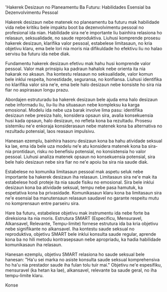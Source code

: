 'Hakerek Desizaun no Planeamentu Ba Futuru: Habilidades Esensial ba Dezenvolvimentu Pessoal

Hakerek desizaun nebe matenek no planeamentu ba futuru mak habilidade vida nebe kritiku bele impaktu boot ba dezenvolvimentu pessoal no profesional ida nian. Habilidade sira ne'e importante liu bainhira relasiona ho relasaun, seksualidade, no saude reproduktiva. Liuhusi komprende prosesu hakerek desizaun, klarifika valor pessoal, estabelese limitasaun, no kria objetivu klaru, ema bele lori nia moris nia difikuldade ho efektivu liu no halao servisu ba futuru ida nebe diak.

Fundamentu hakerek desizaun efetivu mak hahu husi komprende valor pessoal. Valor mak prinsipiu ka padraun hahalok nebe orienta ita nia hakarak no aksaun. Iha kontestu relasaun no seksualidade, valor komun bele inklui respeita, honestidade, seguransa, no konfiansa. Liuhusi identifika no klarifika valor sira ne'e, ema bele halo desizaun nebe konsiste ho sira nia fiar no aspirasaun longu prazu.

Abordajen estruturadu ba hakerek desizaun bele ajuda ema halo desizaun nebe informadu liu, liu-liu iha situasaun nebe kompleksu ka karga emosional. Modelu ida nebe uza barak involve lima pasu: identifika desizaun nebe presiza halo, konsidera opsaun sira, avalia konsekuensia husi kada opsaun, halo desizaun, no refleta kona ba rezultadu. Prosesu sistemiku ne'e enkoraja konsiderasaun nebe matenek kona ba alternativa no rezultadu potensial, laos reasaun impulsivu.

Hanesan ezemplu, bainhira hasoru desizaun kona ba hahu atividade seksual ka lae, ema ida bele uza modelu ne'e atu konsidera matenek kona ba sira-nia prontidaun, risku no benefisiu potensial, no konsistensia ho valor pessoal. Liuhusi analiza matenek opsaun no konsekuensia potensial, sira bele halo desizaun nebe sira fiar no ne'e apoiu ba sira nia saude diak.

Estabelese no komunika limitasaun pessoal mak aspetu seluk nebe importante ba hakerek desizaun iha relasaun. Limitasaun sira ne'e mak ita estabelese hodi proteje ita nia saude fisiku no emosional. Sira bele inklui desizaun kona ba atividade seksual, tempu nebe pasa hamutuk, ka espetativa kona ba privasidade. Komunikasaun klaru kona ba limitasaun sira ne'e esensial ba manutensaun relasaun saudavel no garante respeitu mutu no komprensaun entre parseiru sira.

Hare ba futuru, estabelese objetivu mak instrumentu ida nebe forte ba direksiona ita nia moris. Estrutura SMART (Especificu, Mensuravel, Alkansavel, Relevante, Tempu-limite) fornese estrutura ida ba kria objetivu nebe signifikante no alkansavel. Iha kontestu saude seksual no reproduktiva, objetivu SMART bele inklui konsulta saude regular, aprende kona ba no hili metodu kontrasepsaun nebe apropriadu, ka hadia habilidade komunikasaun iha relasaun.

Hanesan ezemplu, objetivu SMART relasiona ho saude seksual bele hanesan: "Ha'u sei marka no asiste konsulta saude seksual komprehensiva ho ha'u nia prestador saude iha fulan tolu tuir mai." Objetivu ne'e espesifiku, mensuravel (ka hetan ka lae), alkansavel, relevante ba saude geral, no iha tempu-limite klaru.

Konse